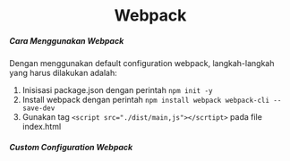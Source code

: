 <h1 align="center">Webpack</h1>

##### Cara Menggunakan Webpack
Dengan menggunakan default configuration webpack, langkah-langkah yang harus dilakukan adalah:
1. Inisisasi package.json dengan perintah `npm init -y`
2. Install webpack dengan perintah `npm install webpack webpack-cli --save-dev`
3. Gunakan tag `<script src="./dist/main,js"></scrtipt>` pada file index.html

##### Custom Configuration Webpack
